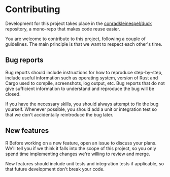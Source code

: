 # Contributing

Development for this project takes place in the [conradkleinespel/duck](https://github.com/conradkleinespel/duck) repository, a mono-repo that makes code reuse easier.

You are welcome to contribute to this project, following a couple of guidelines. The main principle is that we want to respect each other's time.

## Bug reports

Bug reports should include instructions for how to reproduce step-by-step, include useful information such as operating system, version of Rust and Cargo used to compile, screenshots, log output, etc. Bug reports that do not give sufficient information to understand and reproduce the bug will be closed.

If you have the necessary skills, you should always attempt to fix the bug yourself. Whenever possible, you should add a unit or integration test so that we don't accidentally reintroduce the bug later.

## New features
R
Before working on a new feature, open an issue to discuss your plans. We'll tell you if we think it falls into the scope of this project, so you only spend time implementing changes we're willing to review and merge.

New features should include unit tests and integration tests if applicable, so that future development don't break your code.
